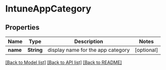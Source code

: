 # IntuneAppCategory

## Properties
Name | Type | Description | Notes
------------ | ------------- | ------------- | -------------
**name** | **String** | display name for the app category | [optional] 

[[Back to Model list]](../README.md#documentation-for-models) [[Back to API list]](../README.md#documentation-for-api-endpoints) [[Back to README]](../README.md)


